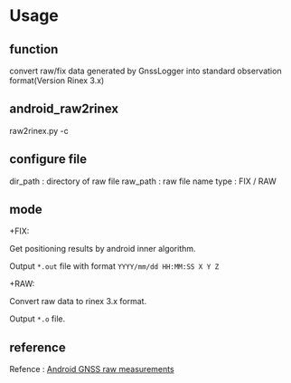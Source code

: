 # Usage

## function

convert raw/fix data generated by GnssLogger into standard observation format(Version Rinex 3.x)

## android_raw2rinex

raw2rinex.py -c <confgure file>

## configure file

dir_path : directory of raw file
raw_path : raw file name
type     : FIX / RAW


## mode

+FIX:

Get positioning results by android inner algorithm.

Output `*.out` file with format `YYYY/mm/dd HH:MM:SS X Y Z`

+RAW:

Convert raw data to rinex 3.x format.

Output `*.o` file.

## reference

Refence : [Android GNSS raw measurements](https://gnss-compare.readthedocs.io/en/latest/user_manual/android_gnssMeasurements.html?tdsourcetag=s_pctim_aiomsg].)
